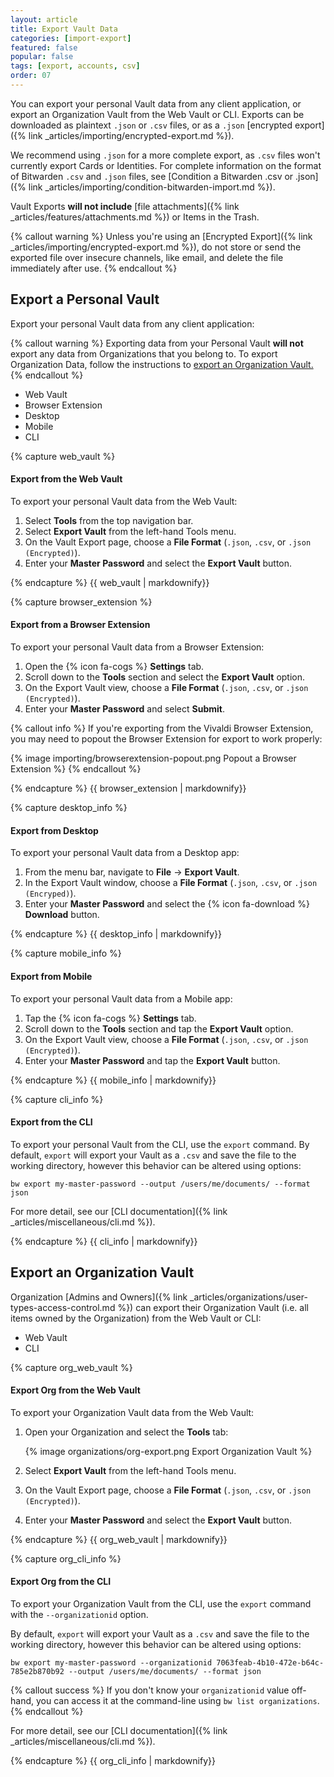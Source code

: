 ```yaml
---
layout: article
title: Export Vault Data
categories: [import-export]
featured: false
popular: false
tags: [export, accounts, csv]
order: 07
---
```


You can export your personal Vault data from any client application, or export an Organization Vault from the Web Vault or CLI. Exports can be downloaded as plaintext `.json` or `.csv` files, or as a `.json` [encrypted export]({% link _articles/importing/encrypted-export.md %}).

We recommend using `.json` for a more complete export, as `.csv` files won't currently export Cards or Identities. For complete information on the format of Bitwarden `.csv` and `.json` files, see [Condition a Bitwarden .csv or .json]({% link _articles/importing/condition-bitwarden-import.md %}).

Vault Exports **will not include** [file attachments]({% link _articles/features/attachments.md %}) or Items in the Trash.

{% callout warning %}
Unless you're using an [Encrypted Export]({% link _articles/importing/encrypted-export.md %}), do not store or send the exported file over insecure channels, like email, and delete the file immediately after use.
{% endcallout %}

## Export a Personal Vault

Export your personal Vault data from any client application:

{% callout warning %}
Exporting data from your Personal Vault **will not** export any data from Organizations that you belong to. To export Organization Data, follow the instructions to [export an Organization Vault.](#export-an-organization-vault)
{% endcallout %}

<ul class="nav nav-tabs" id="myTab" role="tablist">
  <li class="nav-item" role="presentation">
    <a class="nav-link active" id="wvtab" data-target="#webvault" role="tab" aria-controls="webvault" aria-selected="true">Web Vault</a>
  </li>
  <li class="nav-item" role="presentation">
    <a class="nav-link" id="betab" data-target="#browserextension" role="tab" aria-controls="browserextension" aria-selected="false">Browser Extension</a>
  </li>
  <li class="nav-item" role="presentation">
    <a class="nav-link" id="desktab" data-target="#desktop" role="tab" aria-controls="desktop" aria-selected="false">Desktop</a>
  </li>
  <li class="nav-item" role="presentation">
    <a class="nav-link" id="mobtab" data-target="#mobile" role="tab" aria-controls="mobile" aria-selected="false">Mobile</a>
  </li>
  <li class="nav-item" role="presentation">
    <a class="nav-link" id="clitab" data-target="#cli" role="tab" aria-controls="cli" aria-selected="false">CLI</a>
  </li>
</ul>
<div class="tab-content" id="clientsContent">
  <div class="tab-pane show active" id="webvault" role="tabpanel" aria-labelledby="wvtab">
{% capture web_vault %}

#### Export from the Web Vault

To export your personal Vault data from the Web Vault:

1. Select **Tools** from the top navigation bar.
2. Select **Export Vault** from the left-hand Tools menu.
3. On the Vault Export page, choose a **File Format** (`.json`, `.csv`, or `.json (Encrypted)`).
4. Enter your **Master Password** and select the **Export Vault** button.

{% endcapture %}
{{ web_vault | markdownify}}
  </div>
  <div class="tab-pane" id="browserextension" role="tabpanel" aria-labelledby="betab">
{% capture browser_extension %}

#### Export from a Browser Extension

To export your personal Vault data from a Browser Extension:

1. Open the {% icon fa-cogs %} **Settings** tab.
2. Scroll down to the **Tools** section and select the **Export Vault** option.
3. On the Export Vault view, choose a **File Format** (`.json`, `.csv`, or `.json (Encrypted)`).
4. Enter your **Master Password** and select **Submit**.

{% callout info %}
If you're exporting from the Vivaldi Browser Extension, you may need to popout the Browser Extension for export to work properly:

{% image importing/browserextension-popout.png Popout a Browser Extension %}
{% endcallout %}

{% endcapture %}
{{ browser_extension | markdownify}}
  </div>
  <div class="tab-pane" id="desktop" role="tabpanel" aria-labelledby="desktab">
{% capture desktop_info %}

#### Export from Desktop

To export your personal Vault data from a Desktop app:

1. From the menu bar, navigate to **File** &rarr; **Export Vault**.
2. In the Export Vault window, choose a **File Format** (`.json`, `.csv`, or `.json (Encryped)`).
3. Enter your **Master Password** and select the {% icon fa-download %} **Download** button.

{% endcapture %}
{{ desktop_info | markdownify}}
  </div>
  <div class="tab-pane" id="mobile" role="tabpanel" aria-labelledby="mobtab">
{% capture mobile_info %}

#### Export from Mobile

To export your personal Vault data from a Mobile app:

1. Tap the {% icon fa-cogs %} **Settings** tab.
2. Scroll down to the **Tools** section and tap the **Export Vault** option.
3. On the Export Vault view, choose a **File Format** (`.json`, `.csv`, or `.json (Encrypted)`).
4. Enter your **Master Password** and tap the **Export Vault** button.

{% endcapture %}
{{ mobile_info | markdownify}}
  </div>
  <div class="tab-pane" id="cli" role="tabpanel" aria-labelledby="cliab">
{% capture cli_info %}

#### Export from the CLI

To export your personal Vault from the CLI, use the `export` command. By default, `export` will export your Vault as a `.csv` and save the file to the working directory, however this behavior can be altered using options:

```
bw export my-master-password --output /users/me/documents/ --format json
```

For more detail, see our [CLI documentation]({% link _articles/miscellaneous/cli.md %}).

{% endcapture %}
{{ cli_info | markdownify}}
  </div>
</div>

## Export an Organization Vault

Organization [Admins and Owners]({% link _articles/organizations/user-types-access-control.md %}) can export their Organization Vault (i.e. all items owned by the Organization) from the Web Vault or CLI:

<ul class="nav nav-tabs" id="myTab" role="tablist">
  <li class="nav-item" role="presentation">
    <a class="nav-link active" id="orgwvtab" data-target="#orgwebvault" role="tab" aria-controls="orgwebvault" aria-selected="true">Web Vault</a>
  </li>
  <li class="nav-item" role="presentation">
    <a class="nav-link" id="orgclitab" data-target="#orgcli" role="tab" aria-controls="orgcli" aria-selected="false">CLI</a>
  </li>
</ul>
<div class="tab-content" id="clientsContent">
  <div class="tab-pane show active" id="orgwebvault" role="tabpanel" aria-labelledby="orgwvtab">
{% capture org_web_vault %}

#### Export Org from the Web Vault

To export your Organization Vault data from the Web Vault:

1. Open your Organization and select the **Tools** tab:

   {% image organizations/org-export.png Export Organization Vault %}
2. Select **Export Vault** from the left-hand Tools menu.
4. On the Vault Export page, choose a **File Format** (`.json`, `.csv`, or `.json (Encrypted)`).
4. Enter your **Master Password** and select the **Export Vault** button.

{% endcapture %}
{{ org_web_vault | markdownify}}
  </div>
  <div class="tab-pane" id="orgcli" role="tabpanel" aria-labelledby="orgclitab">
{% capture org_cli_info %}

#### Export Org from the CLI

To export your Organization Vault from the CLI, use the `export` command with the `--organizationid` option.

By default, `export` will export your Vault as a `.csv` and save the file to the working directory, however this behavior can be altered using options:

```
bw export my-master-password --organizationid 7063feab-4b10-472e-b64c-785e2b870b92 --output /users/me/documents/ --format json
```

{% callout success %}
If you don't know your `organizationid` value off-hand, you can access it at the command-line using `bw list organizations`.
{% endcallout %}

For more detail, see our [CLI documentation]({% link _articles/miscellaneous/cli.md %}).

{% endcapture %}
{{ org_cli_info | markdownify}}
  </div>
</div>
